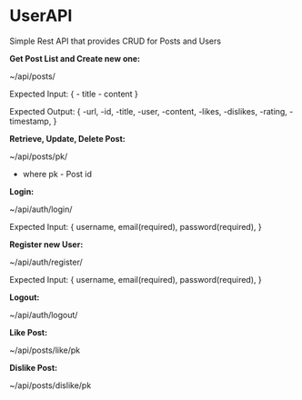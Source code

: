 # UserAPI
Simple Rest API that provides CRUD for Posts and Users

**Get Post List and Create new one:**

  ~/api/posts/
  
  Expected Input:
  {
    - title
    - content
  }
  
  Expected Output:
  {
    -url,
    -id,
    -title,
    -user,
    -content,
    -likes,
    -dislikes,
    -rating,
    -timestamp,
  }
  

**Retrieve, Update, Delete Post:**

  ~/api/posts/pk/
  - where pk - Post id
  
**Login:**

  ~/api/auth/login/
  
  Expected Input:
  {
    username,
    email(required),
    password(required),
  }

**Register new User:**

  ~/api/auth/register/
  
  Expected Input:
  {
    username,
    email(required),
    password(required),
  }

**Logout:**

  ~/api/auth/logout/

**Like Post:**

  ~/api/posts/like/pk
  
**Dislike Post:**

  ~/api/posts/dislike/pk
